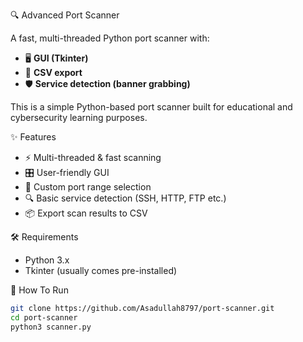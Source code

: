 🔍 Advanced Port Scanner

A fast, multi-threaded Python port scanner with:
- 🖥️ **GUI (Tkinter)**
- 📄 **CSV export**
- 🛡️ **Service detection (banner grabbing)**

This is a simple Python-based port scanner built for educational and cybersecurity learning purposes.

✨ Features
- ⚡ Multi-threaded & fast scanning
- 🎛️ User-friendly GUI
- 🎯 Custom port range selection
- 🔍 Basic service detection (SSH, HTTP, FTP etc.)
- 📦 Export scan results to CSV

🛠 Requirements

- Python 3.x
- Tkinter (usually comes pre-installed)


🚀  How To Run

```bash
git clone https://github.com/Asadullah8797/port-scanner.git
cd port-scanner
python3 scanner.py
